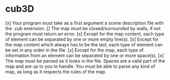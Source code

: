 # cub3D
[x] Your program must take as a first argument a scene description file with the .cub
extension.
[] The map must be closed/surrounded by walls, if not the program must return
an error.
[x] Except for the map content, each type of element can be separated by one or
more empty line(s).
[x] Except for the map content which always has to be the last, each type of
element can be set in any order in the file.
[x] Except for the map, each type of information from an element can be separated
by one or more space(s).
[x] The map must be parsed as it looks in the file. Spaces are a valid part of the
map and are up to you to handle. You must be able to parse any kind of map,
as long as it respects the rules of the map.
